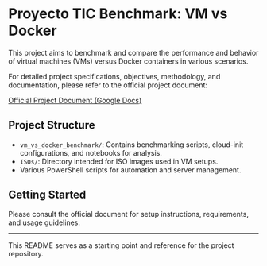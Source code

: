 # Proyecto TIC Benchmark: VM vs Docker

This project aims to benchmark and compare the performance and behavior of virtual machines (VMs) versus Docker containers in various scenarios.

For detailed project specifications, objectives, methodology, and documentation, please refer to the official project document:

[Official Project Document (Google Docs)](https://docs.google.com/document/d/1HvflWXzk4PH2iXaoFdgowJF6W70bgEN6Yuq8bFuIY-8/edit?tab=t.s35eh3c9kd4a)

## Project Structure

- `vm_vs_docker_benchmark/`: Contains benchmarking scripts, cloud-init configurations, and notebooks for analysis.
- `ISOs/`: Directory intended for ISO images used in VM setups.
- Various PowerShell scripts for automation and server management.

## Getting Started

Please consult the official document for setup instructions, requirements, and usage guidelines.

---

This README serves as a starting point and reference for the project repository.